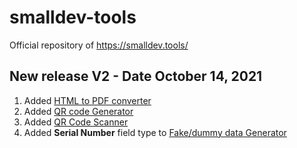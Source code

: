 # smalldev-tools
Official repository of https://smalldev.tools/

## New release V2 - Date October 14, 2021
1. Added [HTML to PDF converter](https://smalldev.tools/html-to-pdf-converter-online)
2. Added [QR code Generator](https://smalldev.tools/qr-code-generator-online)
3. Added [QR Code Scanner](https://smalldev.tools/qr-code-scanner-online)
4. Added **Serial Number** field type to [Fake/dummy data Generator ](https://smalldev.tools/test-data-generator-online)
